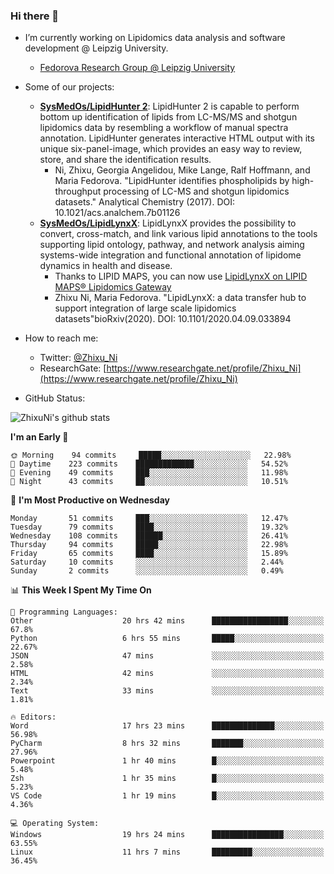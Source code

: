 ### Hi there 👋

- I’m currently working on Lipidomics data analysis and software development @ Leipzig University.
  + [Fedorova Research Group @ Leipzig University](https://home.uni-leipzig.de/fedorova/)
- Some of our projects:
  + **[SysMedOs/LipidHunter 2](https://github.com/SysMedOs/lipidhunter)**: LipidHunter 2 is capable to perform bottom up identification of lipids from LC-MS/MS and shotgun lipidomics data by resembling a workflow of manual spectra annotation. LipidHunter generates interactive HTML output with its unique six-panel-image, which provides an easy way to review, store, and share the identification results. 
    * Ni, Zhixu, Georgia Angelidou, Mike Lange, Ralf Hoffmann, and Maria Fedorova. "LipidHunter identifies phospholipids by high-throughput processing of LC-MS and shotgun lipidomics datasets." Analytical Chemistry (2017). DOI: 10.1021/acs.analchem.7b01126
  + **[SysMedOs/LipidLynxX](https://github.com/SysMedOs/LipidLynxX)**: LipidLynxX provides the possibility to convert, cross-match, and link various lipid annotations to the tools supporting lipid ontology, pathway, and network analysis aiming systems-wide integration and functional annotation of lipidome dynamics in health and disease.
    * Thanks to LIPID MAPS, you can now use [LipidLynxX on LIPID MAPS® Lipidomics Gateway](http://lipidmaps.org/lipidlynxx/)
    * Zhixu Ni, Maria Fedorova. "LipidLynxX: a data transfer hub to support integration of large scale lipidomics datasets"bioRxiv(2020). DOI: 10.1101/2020.04.09.033894
- How to reach me:
  + Twitter: [@Zhixu_Ni](https://twitter.com/Zhixu_Ni)
  + ResearchGate: [https://www.researchgate.net/profile/Zhixu_Ni](https://www.researchgate.net/profile/Zhixu_Ni)

- GitHub Status:

![ZhixuNi's github stats](https://github-readme-stats.vercel.app/api?username=ZhixuNi&show_icons=true&hide=issues)

<!--START_SECTION:waka-->
**I'm an Early 🐤** 

```text
🌞 Morning    94 commits     █████░░░░░░░░░░░░░░░░░░░░   22.98% 
🌆 Daytime    223 commits    █████████████░░░░░░░░░░░░   54.52% 
🌃 Evening    49 commits     ███░░░░░░░░░░░░░░░░░░░░░░   11.98% 
🌙 Night      43 commits     ██░░░░░░░░░░░░░░░░░░░░░░░   10.51%

```
📅 **I'm Most Productive on Wednesday** 

```text
Monday       51 commits     ███░░░░░░░░░░░░░░░░░░░░░░   12.47% 
Tuesday      79 commits     ████░░░░░░░░░░░░░░░░░░░░░   19.32% 
Wednesday    108 commits    ██████░░░░░░░░░░░░░░░░░░░   26.41% 
Thursday     94 commits     █████░░░░░░░░░░░░░░░░░░░░   22.98% 
Friday       65 commits     ████░░░░░░░░░░░░░░░░░░░░░   15.89% 
Saturday     10 commits     ░░░░░░░░░░░░░░░░░░░░░░░░░   2.44% 
Sunday       2 commits      ░░░░░░░░░░░░░░░░░░░░░░░░░   0.49%

```


📊 **This Week I Spent My Time On** 

```text
💬 Programming Languages: 
Other                    20 hrs 42 mins      █████████████████░░░░░░░░   67.8% 
Python                   6 hrs 55 mins       █████░░░░░░░░░░░░░░░░░░░░   22.67% 
JSON                     47 mins             ░░░░░░░░░░░░░░░░░░░░░░░░░   2.58% 
HTML                     42 mins             ░░░░░░░░░░░░░░░░░░░░░░░░░   2.34% 
Text                     33 mins             ░░░░░░░░░░░░░░░░░░░░░░░░░   1.81%

🔥 Editors: 
Word                     17 hrs 23 mins      ██████████████░░░░░░░░░░░   56.98% 
PyCharm                  8 hrs 32 mins       ███████░░░░░░░░░░░░░░░░░░   27.96% 
Powerpoint               1 hr 40 mins        █░░░░░░░░░░░░░░░░░░░░░░░░   5.48% 
Zsh                      1 hr 35 mins        █░░░░░░░░░░░░░░░░░░░░░░░░   5.23% 
VS Code                  1 hr 19 mins        █░░░░░░░░░░░░░░░░░░░░░░░░   4.36%

💻 Operating System: 
Windows                  19 hrs 24 mins      ████████████████░░░░░░░░░   63.55% 
Linux                    11 hrs 7 mins       █████████░░░░░░░░░░░░░░░░   36.45%

```


<!--END_SECTION:waka-->
